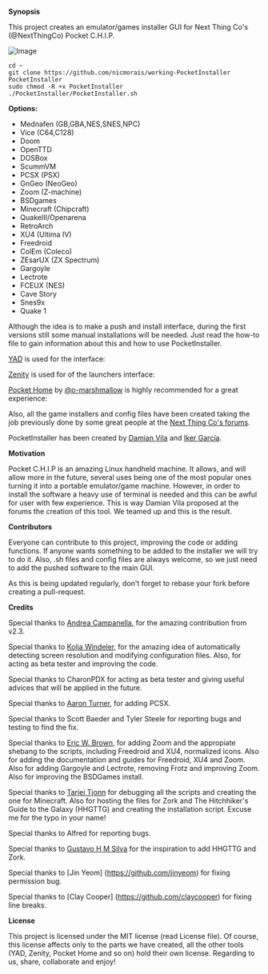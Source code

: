 **Synopsis** 

This project creates an emulator/games installer GUI for Next Thing Co's (@NextThingCo) Pocket C.H.I.P. 

![Image](https://i.imgur.com/HgHau3P.png) 
```
cd ~
git clone https://github.com/nicmorais/working-PocketInstaller PocketInstaller
sudo chmod -R +x PocketInstaller
./PocketInstaller/PocketInstaller.sh
```
**Options:**
- Mednafen (GB,GBA,NES,SNES,NPC)
- Vice (C64,C128)
- Doom
- OpenTTD
- DOSBox
- ScummVM
- PCSX (PSX)
- GnGeo (NeoGeo)
- Zoom (Z-machine)
- BSDgames
- Minecraft (Chipcraft)
- QuakeIII/Openarena
- RetroArch
- XU4 (Ultima IV)
- Freedroid
- ColEm (Coleco)
- ZEsarUX (ZX Spectrum)
- Gargoyle
- Lectrote
- FCEUX (NES)
- Cave Story
- Snes9x
- Quake 1

Although the idea is to make a push and install interface, during the first versions still some manual installations will be needed. Just read the how-to file to gain information about this and how to use PocketInstaller. 

[YAD](https://sourceforge.net/projects/yad-dialog/) is used for the interface:
 
[Zenity](https://wiki.gnome.org/Projects/Zenity ) is used for of the launchers interface: 

[Pocket Home](https://github.com/o-marshmallow/PocketCHIP-pocket-home) by [@o-marshmallow](https://github.com/o-marshmallow) is highly recommended for a great experience: 


Also, all the game installers and config files have been created taking the job previously done by some great people at the [Next Thing Co's forums](https://bbs.nextthing.co/).

PocketInstaller has been created by [Damian Vila](https://github.com/damianvila) and [Iker García](https://github.com/IkerGarcia). 

**Motivation** 

Pocket C.H.I.P is an amazing Linux handheld machine. It allows, and will allow more in the future, several uses being one of the most popular ones turning it into a portable emulator/game machine. However, in order to install the software a heavy use of terminal is needed and this can be awful for user with few experience. This is way Damian Vila proposed at the forums the creation of this tool. We teamed up and this is the result. 

**Contributors** 

Everyone can contribute to this project, improving the code or adding functions. If anyone wants something to be added to the installer we will try to do it. Also, .sh files and config files are always welcome, so we just need to add the pushed software to the main GUI.

As this is being updated regularly, don't forget to rebase your fork before creating a pull-request. 

**Credits**

Special thanks to [Andrea Campanella](https://github.com/andreacampanella), for the amazing contribution from v2.3.

Special thanks to [Kolja Windeler](https://github.com/KoljaWindeler), for the amazing idea of automatically detecting screen resolution and modifying configuration files. Also, for acting as beta tester and improving the code.

Special thanks to CharonPDX for acting as beta tester and giving useful advices that will be applied in the future.

Special thanks to [Aaron Turner](https://github.com/torch2424), for adding PCSX.

Special thanks to Scott Baeder and Tyler Steele for reporting bugs and testing to find the fix.

Special thanks to [Eric W. Brown](https://github.com/Feneric), for adding Zoom and the appropiate shebang to the scripts, including Freedroid and XU4, normalized icons. Also for adding the documentation and guides for Freedroid, XU4 and Zoom. Also for adding Gargoyle and Lectrote, removing Frotz and improving Zoom. Also for improving the BSDGames install.

Special thanks to [Tarjei Tjonn](https://github.com/CaptainZalo) for debugging all the scripts and creating the one for Minecraft. Also for hosting the files for Zork and The Hitchhiker's Guide to the Galaxy (HHGTTG) and creating the installation script. Excuse me for the typo in your name!

Special thanks to Alfred for reporting bugs.

Special thanks to [Gustavo H M Silva](https://github.com/gustavohmsilva) for the inspiration to add HHGTTG and Zork.

Special thanks to [Jin Yeom] (https://github.com/jinyeom) for fixing permission bug.

Special thanks to [Clay Cooper] (https://github.com/claycooper) for fixing line breaks.

**License** 

This project is licensed under the MIT license (read License file). Of course, this license affects only to the parts we have created, all the other tools (YAD, Zenity, Pocket Home and so on) hold their own license. Regarding to us, share, collaborate and enjoy!
